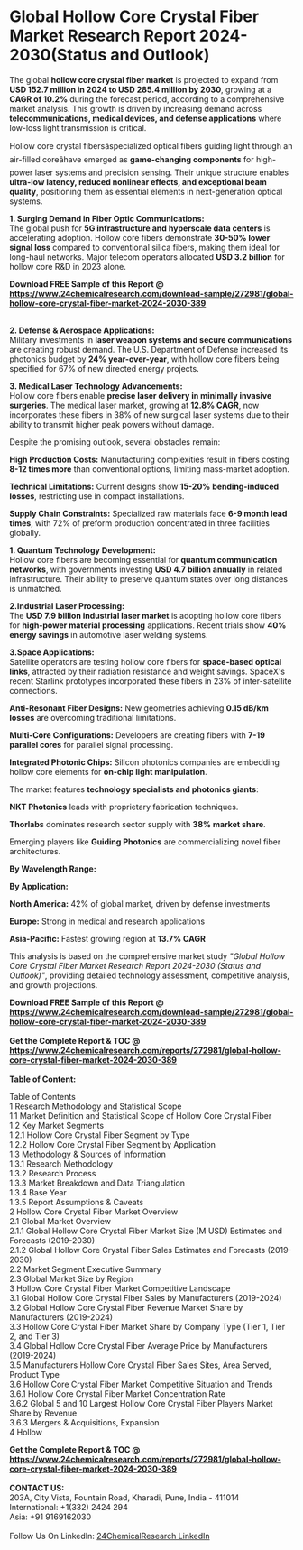 <h1>Global Hollow Core Crystal Fiber Market Research Report 2024-2030(Status and Outlook)</h1><p>The global <strong>hollow core crystal fiber market</strong> is projected to expand from <strong>USD 152.7 million in 2024 to USD 285.4 million by 2030</strong>, growing at a <strong>CAGR of 10.2%</strong> during the forecast period, according to a comprehensive market analysis. This growth is driven by increasing demand across <strong>telecommunications, medical devices, and defense applications</strong> where low-loss light transmission is critical.</p><p>Hollow core crystal fibersâspecialized optical fibers guiding light through an air-filled coreâhave emerged as <strong>game-changing components</strong> for high-power laser systems and precision sensing. Their unique structure enables <strong>ultra-low latency, reduced nonlinear effects, and exceptional beam quality</strong>, positioning them as essential elements in next-generation optical systems.</p><p><strong>1. Surging Demand in Fiber Optic Communications:</strong><br>
The global push for <strong>5G infrastructure and hyperscale data centers</strong> is accelerating adoption. Hollow core fibers demonstrate <strong>30-50% lower signal loss</strong> compared to conventional silica fibers, making them ideal for long-haul networks. Major telecom operators allocated <strong>USD 3.2 billion</strong> for hollow core R&amp;D in 2023 alone.</p><div><b>Download FREE Sample of this Report @ 
            <a href="https://www.24chemicalresearch.com/download-sample/272981/global-hollow-core-crystal-fiber-market-2024-2030-389">
            https://www.24chemicalresearch.com/download-sample/272981/global-hollow-core-crystal-fiber-market-2024-2030-389</a></b></div><br><p><strong>2. Defense &amp; Aerospace Applications:</strong><br>
Military investments in <strong>laser weapon systems and secure communications</strong> are creating robust demand. The U.S. Department of Defense increased its photonics budget by <strong>24% year-over-year</strong>, with hollow core fibers being specified for 67% of new directed energy projects.</p><p><strong>3. Medical Laser Technology Advancements:</strong><br>
Hollow core fibers enable <strong>precise laser delivery in minimally invasive surgeries</strong>. The medical laser market, growing at <strong>12.8% CAGR</strong>, now incorporates these fibers in 38% of new surgical laser systems due to their ability to transmit higher peak powers without damage.</p><p>Despite the promising outlook, several obstacles remain:</p><p><strong>High Production Costs:</strong> Manufacturing complexities result in fibers costing <strong>8-12 times more</strong> than conventional options, limiting mass-market adoption.</p><p><strong>Technical Limitations:</strong> Current designs show <strong>15-20% bending-induced losses</strong>, restricting use in compact installations.</p><p><strong>Supply Chain Constraints:</strong> Specialized raw materials face <strong>6-9 month lead times</strong>, with 72% of preform production concentrated in three facilities globally.</p><p><strong>1. Quantum Technology Development:</strong><br>
Hollow core fibers are becoming essential for <strong>quantum communication networks</strong>, with governments investing <strong>USD 4.7 billion annually</strong> in related infrastructure. Their ability to preserve quantum states over long distances is unmatched.</p><p><strong>2.Industrial Laser Processing:</strong><br>
The <strong>USD 7.9 billion industrial laser market</strong> is adopting hollow core fibers for <strong>high-power material processing</strong> applications. Recent trials show <strong>40% energy savings</strong> in automotive laser welding systems.</p><p><strong>3.Space Applications:</strong><br>
Satellite operators are testing hollow core fibers for <strong>space-based optical links</strong>, attracted by their radiation resistance and weight savings. SpaceX's recent Starlink prototypes incorporated these fibers in 23% of inter-satellite connections.</p><p><strong>Anti-Resonant Fiber Designs:</strong> New geometries achieving <strong>0.15 dB/km losses</strong> are overcoming traditional limitations.</p><p><strong>Multi-Core Configurations:</strong> Developers are creating fibers with <strong>7-19 parallel cores</strong> for parallel signal processing.</p><p><strong>Integrated Photonic Chips:</strong> Silicon photonics companies are embedding hollow core elements for <strong>on-chip light manipulation</strong>.</p><p>The market features <strong>technology specialists and photonics giants</strong>:</p><p><strong>NKT Photonics</strong> leads with proprietary fabrication techniques.</p><p><strong>Thorlabs</strong> dominates research sector supply with <strong>38% market share</strong>.</p><p>Emerging players like <strong>Guiding Photonics</strong> are commercializing novel fiber architectures.</p><p><strong>By Wavelength Range:</strong></p><p><strong>By Application:</strong></p><p><strong>North America:</strong> 42% of global market, driven by defense investments</p><p><strong>Europe:</strong> Strong in medical and research applications</p><p><strong>Asia-Pacific:</strong> Fastest growing region at <strong>13.7% CAGR</strong></p><p>This analysis is based on the comprehensive market study <em>"Global Hollow Core Crystal Fiber Market Research Report 2024-2030 (Status and Outlook)"</em>, providing detailed technology assessment, competitive analysis, and growth projections.</p><div><b>Download FREE Sample of this Report @ 
            <a href="https://www.24chemicalresearch.com/download-sample/272981/global-hollow-core-crystal-fiber-market-2024-2030-389">
            https://www.24chemicalresearch.com/download-sample/272981/global-hollow-core-crystal-fiber-market-2024-2030-389</a></b></div><br><div><b>Get the Complete Report & TOC @ 
            <a href="https://www.24chemicalresearch.com/reports/272981/global-hollow-core-crystal-fiber-market-2024-2030-389">
            https://www.24chemicalresearch.com/reports/272981/global-hollow-core-crystal-fiber-market-2024-2030-389</a></b></div><br>
            <b>Table of Content:</b><p>Table of Contents<br />
1 Research Methodology and Statistical Scope<br />
1.1 Market Definition and Statistical Scope of Hollow Core Crystal Fiber<br />
1.2 Key Market Segments<br />
1.2.1 Hollow Core Crystal Fiber Segment by Type<br />
1.2.2 Hollow Core Crystal Fiber Segment by Application<br />
1.3 Methodology & Sources of Information<br />
1.3.1 Research Methodology<br />
1.3.2 Research Process<br />
1.3.3 Market Breakdown and Data Triangulation<br />
1.3.4 Base Year<br />
1.3.5 Report Assumptions & Caveats<br />
2 Hollow Core Crystal Fiber Market Overview<br />
2.1 Global Market Overview<br />
2.1.1 Global Hollow Core Crystal Fiber Market Size (M USD) Estimates and Forecasts (2019-2030)<br />
2.1.2 Global Hollow Core Crystal Fiber Sales Estimates and Forecasts (2019-2030)<br />
2.2 Market Segment Executive Summary<br />
2.3 Global Market Size by Region<br />
3 Hollow Core Crystal Fiber Market Competitive Landscape<br />
3.1 Global Hollow Core Crystal Fiber Sales by Manufacturers (2019-2024)<br />
3.2 Global Hollow Core Crystal Fiber Revenue Market Share by Manufacturers (2019-2024)<br />
3.3 Hollow Core Crystal Fiber Market Share by Company Type (Tier 1, Tier 2, and Tier 3)<br />
3.4 Global Hollow Core Crystal Fiber Average Price by Manufacturers (2019-2024)<br />
3.5 Manufacturers Hollow Core Crystal Fiber Sales Sites, Area Served, Product Type<br />
3.6 Hollow Core Crystal Fiber Market Competitive Situation and Trends<br />
3.6.1 Hollow Core Crystal Fiber Market Concentration Rate<br />
3.6.2 Global 5 and 10 Largest Hollow Core Crystal Fiber Players Market Share by Revenue<br />
3.6.3 Mergers & Acquisitions, Expansion<br />
4 Hollow </p><div><b>Get the Complete Report & TOC @ 
            <a href="https://www.24chemicalresearch.com/reports/272981/global-hollow-core-crystal-fiber-market-2024-2030-389">
            https://www.24chemicalresearch.com/reports/272981/global-hollow-core-crystal-fiber-market-2024-2030-389</a></b></div><br><b>CONTACT US:</b><br>
            203A, City Vista, Fountain Road, Kharadi, Pune, India - 411014<br>
            International: +1(332) 2424 294<br>
            Asia: +91 9169162030 <br><br>
            Follow Us On LinkedIn: <a href="https://www.linkedin.com/company/24chemicalresearch/">24ChemicalResearch LinkedIn</a>
